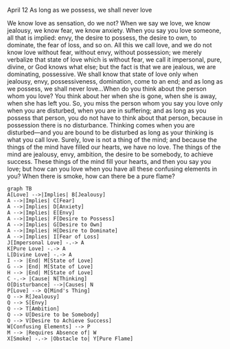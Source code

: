 April 12
As long as we possess, we shall never love

We know love as sensation, do we not? When we say we love, we know jealousy, we know fear, we know anxiety. When you say you love someone, all that is implied: envy, the desire to possess, the desire to own, to dominate, the fear of loss, and so on. All this we call love, and we do not know love without fear, without envy, without possession; we merely verbalize that state of love which is without fear, we call it impersonal, pure, divine, or God knows what else; but the fact is that we are jealous, we are dominating, possessive. We shall know that state of love only when jealousy, envy, possessiveness, domination, come to an end; and as long as we possess, we shall never love...When do you think about the person whom you love? You think about her when she is gone, when she is away, when she has left you. So, you miss the person whom you say you love only when you are disturbed, when you are in suffering; and as long as you possess that person, you do not have to think about that person, because in possession there is no disturbance.
Thinking comes when you are disturbed—and you are bound to be disturbed as long as your thinking is what you call love. Surely, love is not a thing of the mind; and because the things of the mind have filled our hearts, we have no love. The things of the mind are jealousy, envy, ambition, the desire to be somebody, to achieve success. These things of the mind fill your hearts, and then you say you love; but how can you love when you have all these confusing elements in you? When there is smoke, how can there be a pure flame?

```mermaid
graph TB
A[Love] -->|Implies| B[Jealousy]
A -->|Implies| C[Fear]
A -->|Implies| D[Anxiety]
A -->|Implies| E[Envy]
A -->|Implies| F[Desire to Possess]
A -->|Implies| G[Desire to Own]
A -->|Implies| H[Desire to Dominate]
A -->|Implies| I[Fear of Loss]
J[Impersonal Love] -.-> A 
K[Pure Love] -.-> A 
L[Divine Love] -.-> A 
I --> |End| M[State of Love]
G --> |End| M[State of Love]
H --> |End| M[State of Love]
C -.-> |Cause| N[Thinking]
O[Disturbance] -->|Causes| N
P[Love] --> Q[Mind's Thing]
Q --> R[Jealousy]
Q --> S[Envy]
Q --> T[Ambition]
Q --> U[Desire to be Somebody]
Q --> V[Desire to Achieve Success]
W[Confusing Elements] --> P
M --> |Requires Absence of| W
X[Smoke] -.-> |Obstacle to| Y[Pure Flame]
```